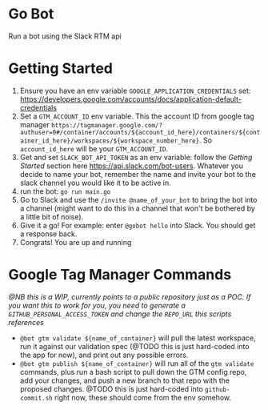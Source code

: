 # Go Bot

Run a bot using the Slack RTM api

# Getting Started

1. Ensure you have an env variable `GOOGLE_APPLICATION_CREDENTIALS` set: https://developers.google.com/accounts/docs/application-default-credentials
1. Set a `GTM_ACCOUNT_ID` env variable. This the account ID from google tag manager `https://tagmanager.google.com/?authuser=0#/container/accounts/${account_id_here}/containers/${container_id_here}/workspaces/${workspace_number_here}`. So `account_id_here` will be your `GTM_ACCOUNT_ID`.
1. Get and set `SLACK_BOT_API_TOKEN` as an env variable: follow the _Getting Started_ section here https://api.slack.com/bot-users. Whatever you decide to name your bot, remember the name and invite your bot to the slack channel you would like it to be active in.
1. run the bot: `go run main.go`
1. Go to Slack and use the `/invite @name_of_your_bot` to bring the bot into a channel (might want to do this in a channel that won't be bothered by a little bit of noise).
1. Give it a go! For example: enter `@gobot hello` into Slack. You should get a response back.
1. Congrats! You are up and running

# Google Tag Manager Commands

_@NB this is a WIP, currently points to a public repository just as a POC. If you want this to work for you, you need to generate a `GITHUB_PERSONAL_ACCESS_TOKEN` and change the `REPO_URL` this scripts references_

- `@bot gtm validate ${name_of_container}` will pull the latest workspace, run it against our validation spec (@TODO this is just hard-coded into the app for now), and print out any possible errors.
- `@bot gtm publish ${name_of_container}` will run all of the `gtm validate` commands, plus run a bash script to pull down the GTM config repo, add your changes, and push a new branch to that repo with the proposed changes. @TODO this is just hard-coded into `github-commit.sh` right now, these should come from the env somehow.

